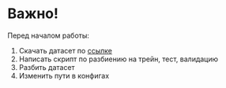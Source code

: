 # Важно!

Перед началом работы:
1. Скачать датасет по [ссылке](https://drive.google.com/file/d/1ONW7ImAmRkMDOEAY-wQu_A5y3HI4NqBg/view?usp=sharing)
2. Написать скрипт по разбиению на трейн, тест, валидацию
3. Разбить датасет
4. Изменить пути в конфигах